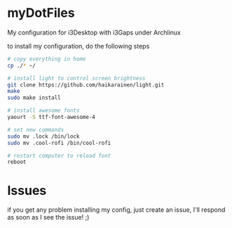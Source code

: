 # myDotFiles
My configuration for i3Desktop with i3Gaps under Archlinux

to install my configuration, do the following steps
```bash
# copy everything in home
cp ./* ~/

# install light to control screen brightness
git clone https://github.com/haikarainen/light.git
make
sudo make install

# install awesome fonts
yaourt -S ttf-font-awesome-4 

# set new commands
sudo mv .lock /bin/lock
sudo mv .cool-rofi /bin/cool-rofi

# restart computer to reload font
reboot
```

# Issues
if you get any problem installing my config, just create an issue, I'll respond as soon as I see the issue! ;)
